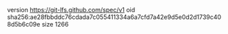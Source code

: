 version https://git-lfs.github.com/spec/v1
oid sha256:ae28fbbddc76cdada7c055411334a6a7cfd7a42e9d5e0d2d1739c408d5b6c09e
size 1266
